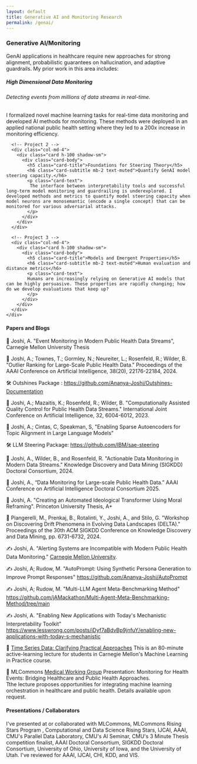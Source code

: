 ```yaml
--- 
layout: default
title: Generative AI and Monitoring Research 
permalink: /genai/ 
---
```

### Generative AI/Monitoring
GenAI applications in healthcare require new approaches for strong alignment, probabilistic guarantees on hallucination, and adaptive guardrails. My prior work in this area includes: 
<section class="py-2">
  <div class="container">
    <div class="row g-4">
      <!-- Project 1 -->
      <div class="col-md-4">
        <div class="card h-100 shadow-sm">
          <div class="card-body">
            <h5 class="card-title">High Dimensional Data Monitoring</h5>
            <h6 class="card-subtitle mb-2 text-muted">Detecting events from millions of data streams in real-time. </h6>
            <p class="card-text">
              I formalized novel machine learning tasks for real-time data monitoring and developed AI methods for monitoring. These methods were deployed in an applied national public health setting where they led to a 200x increase in monitoring efficiency.
            </p>
          </div>
        </div>
      </div>

      <!-- Project 2 -->
      <div class="col-md-4">
        <div class="card h-100 shadow-sm">
          <div class="card-body">
            <h5 class="card-title">Foundations for Steering Theory</h5>
            <h6 class="card-subtitle mb-2 text-muted">Quantify GenAI model steering capacity.</h6>
            <p class="card-text">
             The interface between interpretability tools and successful long-term model monitoring and guardrailing is underexplored. I developed methods and metrics to quantify model steering capacity when model neurons are monosemantic (encode a single concept) that can be monitored for various adversarial attacks. 
            </p>
          </div>
        </div>
      </div>

      <!-- Project 3 -->
      <div class="col-md-4">
        <div class="card h-100 shadow-sm">
          <div class="card-body">
            <h5 class="card-title">Models and Emergent Properties</h5>
            <h6 class="card-subtitle mb-2 text-muted">Human evaluation and distance metrics</h6>
            <p class="card-text">
            Humans are increasingly relying on Generative AI models that can be highly persuasive. These properties are rapidly changing; how do we develop evaluations that keep up? 
            </p>
          </div>
        </div>
      </div>
    </div>
  </div>
</section>
    
    

#### Papers and Blogs

📄 Joshi, A. "Event Monitoring in Modern Public Health Data Streams", Carnegie Mellon University Thesis 

📄 Joshi, A.; Townes, T.; Gormley, N.; Neureiter, L.; Rosenfeld, R.; Wilder, B. "Outlier Ranking for Large-Scale Public Health Data." Proceedings of the AAAI Conference on Artificial Intelligence, 38(20), 22176-22184, 2024.

🛠️ Outshines Package : https://github.com/Ananya-Joshi/Outshines-Documentation

📄 Joshi, A.; Mazaitis, K.; Rosenfeld, R.; Wilder, B. "Computationally Assisted Quality Control for Public Health Data Streams." International Joint Conference on Artificial Intelligence, 32, 6004-6012, 2023.

📄 Joshi, A.; Cintas, C, Speakman, S, "Enabling Sparse Autoencoders for Topic Alignment in Large Language Models"

🛠️ LLM Steering Package: https://github.com/IBM/sae-steering 

📄 Joshi, A., Wilder, B., and Rosenfeld, R. "Actionable Data Monitoring in Modern Data Streams." Knowledge Discovery and Data Mining (SIGKDD) Doctoral Consortium, 2024.
    
📄 Joshi, A., “Data Monitoring for Large-scale Public Health Data.” AAAI Conference on Artificial Intelligence Doctoral Consortium 2025.

📄 Joshi, A. "Creating an Automated Ideological Transformer Using Moral Reframing". Princeton University Thesis, A+

📄 Piangerelli, M., Prenkaj, B., Rotalinti, Y., Joshi, A., and Stilo, G. "Workshop on Discovering Drift Phenomena in Evolving Data Landscapes (DELTA)." Proceedings of the 30th ACM SIGKDD Conference on Knowledge Discovery and Data Mining, pp. 6731-6732, 2024.

✍️ Joshi, A. "Alerting Systems are Incompatible with Modern Public Health Data Monitoring." [Carnegie Mellon University](https://delphi.cmu.edu/blog/2024/01/01/alerting-systems-are-incompatible-with-modern-public-health-data-monitoring/).

✍️ Joshi, A; Rudow, M. "AutoPrompt: Using Synthetic Persona Generation to Improve Prompt Responses" https://github.com/Ananya-Joshi/AutoPrompt

✍️ Joshi, A; Rudow, M. "Multi-LLM Agent Meta-Benchmarking Method" https://github.com/jAMackathon/Multi-Agent-Meta-Benchmarking-Method/tree/main


✍️ Joshi, A. "Enabling New Applications with Today's Mechanistic Interpretability Toolkit" https://www.lesswrong.com/posts/iDyf7aBdvBp9jnfuY/enabling-new-applications-with-today-s-mechanistic

📕 [Time Series Data: Clarifying Practical Approaches](https://drive.google.com/file/d/1q3MddboM3Ckm0YLZSJEvVksm6AS4go0J/view?usp=sharing)
This is an 80-minute active-learning lecture for students in Carnegie Mellon's Machine Learning in Practice course. 

📕 MLCommons [Medical Working Group](https://mlcommons.org/working-groups/data/medical/) Presentation: Monitoring for Health Events: Bridging Healthcare and Public Health Approaches.  
Tthe lecture proposes opportunities for integrating machine learning orchestration in healthcare and public health. Details available upon request. 


#### Presentations / Collaborators 
I've presented at or collaborated with MLCommons, MLCommons Rising Stars Program , Computational and Data Science Rising Stars, IJCAI, AAAI, CMU's Parallel Data Laboratory, CMU's AI Seminar, CMU's 3 Minute Thesis competition finalist, AAAI Doctoral Consortium, SIGKDD Doctoral Consortium, University of Ohio, University of Iowa, and the University of Utah. I've reviewed for AAAI, IJCAI, CHI, KDD, and VIS. 


